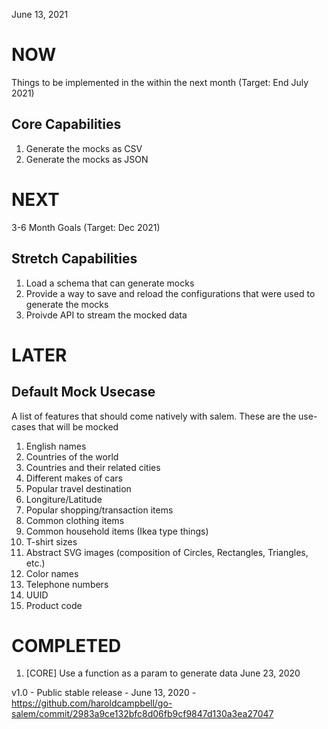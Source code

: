 June 13, 2021

# NOW

Things to be implemented in the within the next month (Target: End July 2021)

## Core Capabilities

1. Generate the mocks as CSV
1. Generate the mocks as JSON

# NEXT

3-6 Month Goals (Target: Dec 2021)

## Stretch Capabilities

1. Load a schema that can generate mocks
1. Provide a way to save and reload the configurations that were used to generate the mocks
1. Proivde API to stream the mocked data

# LATER

## Default Mock Usecase

A list of features that should come natively with salem. These are the use-cases
that will be mocked

1. English names
1. Countries of the world
1. Countries and their related cities
1. Different makes of cars
1. Popular travel destination
1. Longiture/Latitude
1. Popular shopping/transaction items
1. Common clothing items
1. Common household items (Ikea type things)
1. T-shirt sizes
1. Abstract SVG images (composition of Circles, Rectangles, Triangles, etc.)
1. Color names
1. Telephone numbers
1. UUID
1. Product code

# COMPLETED

1. [CORE] Use a function as a param to generate data June 23, 2020

v1.0 - Public stable release - June 13, 2020 - https://github.com/haroldcampbell/go-salem/commit/2983a9ce132bfc8d06fb9cf9847d130a3ea27047
